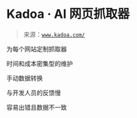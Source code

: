 <!--yml

category: 未分类

date: 2024-05-27 14:25:00

-->

# Kadoa · AI 网页抓取器

> 来源：[`www.kadoa.com/`](https://www.kadoa.com/)

为每个网站定制抓取器

时间和成本密集型的维护

手动数据转换

与开发人员的反馈慢

容易出错且数据不一致
